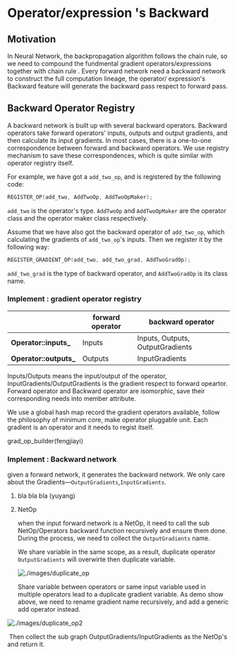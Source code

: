 # Operator/expression 's Backward

## Motivation

In Neural Network, the backpropagation algorithm follows the chain rule, so we need to compound the fundmental gradient operators/expressions together with chain rule . Every forward network need a backward network to construct the full computation lineage, the operator/ expression's Backward feature will generate the backward pass respect to forward pass.
 
## Backward Operator Registry

A backward network is built up with several backward operators. Backward operators take forward operators' inputs, outputs and output gradients, and then calculate its input gradients. In most cases, there is a one-to-one correspondence between forward and backward operators. We use registry mechanism to save these correspondences, which is quite similar with operator registry itself.

For example, we have got a `add_two_op`, and is registered by the following code:

```cpp
REGISTER_OP(add_two, AddTwoOp, AddTwoOpMaker);
```

`add_two` is the operator's type. `AddTwoOp` and `AddTwoOpMaker` are the operator class and the operator maker class respectively.

Assume that we have also got the backward operator of `add_two_op`, which calculating the gradients of `add_two_op`'s inputs. Then we register it by the following way:

```cpp
REGISTER_GRADIENT_OP(add_two, add_two_grad, AddTwoGradOp);
```

`add_two_grad` is the type of backward operator, and `AddTwoGradOp` is its class name.

### Implement : gradient operator registry

|                        | forward operator | backward operator                |
| ---------------------- | ---------------- | -------------------------------- |
| **Operator::inputs_**  | Inputs           | Inputs, Outputs, OutputGradients |
| **Operator::outputs_** | Outputs          | InputGradients                   |

Inputs/Outputs means the input/output of the operator,  InputGradients/OutputGradients is the gradient respect to forward opeartor. Forward operator and Backward operator are isomorphic, save their corresponding needs into member attribute.

We use a global hash map record the gradient operators available, follow the philosophy  of minimum core, make operator pluggable unit. Each gradient is an operator and it needs to regist itself. 

grad_op_builder(fengjiayi)

### Implement : Backward network

given a forward network, it generates the backward network. We only care about the Gradients—`OutputGradients`,`InputGradients`.

1. bla bla bla (yuyang)

2. NetOp 

   when the input forward network is a NetOp, it need to call the sub NetOp/Operators backward function recursively and ensure them done. During the process, we need to collect the `OutputGradients` name.

   We share variable in the same scope, as a result, duplicate operator `OutputGradients` will overwirte then duplicate variable.  

   ![./images/duplicate_op]()

    Share variable between operators or same input variable used in multiple operators lead to a duplicate gradient variable. As demo show above, we need to rename gradient name recursively, and add a generic add operator instead. 

![./images/duplicate_op2]()

​	Then collect the sub graph OutputGradients/InputGradients as the NetOp's and return it.
